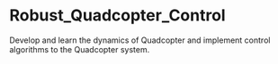 # Robust_Quadcopter_Control
Develop and learn the dynamics of Quadcopter and implement control algorithms to the Quadcopter system.
